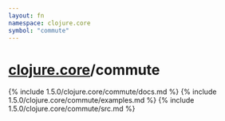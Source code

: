 ```yaml
---
layout: fn
namespace: clojure.core
symbol: "commute"
---
```


# [clojure.core](../)/commute

{% include 1.5.0/clojure.core/commute/docs.md %}
{% include 1.5.0/clojure.core/commute/examples.md %}
{% include 1.5.0/clojure.core/commute/src.md %}

